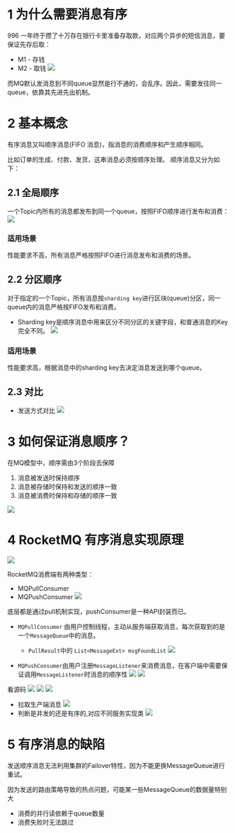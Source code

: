# 1 为什么需要消息有序
996 一年终于攒了十万存在银行卡里准备存取款，对应两个异步的短信消息，要保证先存后取：
- M1 - 存钱
- M2 - 取钱
![](https://img-blog.csdnimg.cn/20191110204432867.png?x-oss-process=image/watermark,type_ZmFuZ3poZW5naGVpdGk,shadow_10,text_aHR0cHM6Ly9qYXZhZWRnZS5ibG9nLmNzZG4ubmV0,size_1,color_FFFFFF,t_70)

而MQ默认发消息到不同queue显然是行不通的，会乱序。因此，需要发往同一queue，依靠其先进先出机制。

# 2 基本概念
有序消息又叫顺序消息(FIFO 消息)，指消息的消费顺序和产生顺序相同。

比如订单的生成、付款、发货，这串消息必须按顺序处理。
顺序消息又分为如下：
## 2.1 全局顺序
一个Topic内所有的消息都发布到同一个queue，按照FIFO顺序进行发布和消费：
![](https://img-blog.csdnimg.cn/20191110205132371.png)

### 适用场景
性能要求不高，所有消息严格按照FIFO进行消息发布和消费的场景。

## 2.2 分区顺序
对于指定的一个Topic，所有消息按`sharding key`进行区块(queue)分区，同一queue内的消息严格按FIFO发布和消费。

- Sharding key是顺序消息中用来区分不同分区的关键字段，和普通消息的Key完全不同。
![](https://img-blog.csdnimg.cn/20191110205442842.png?x-oss-process=image/watermark,type_ZmFuZ3poZW5naGVpdGk,shadow_10,text_aHR0cHM6Ly9qYXZhZWRnZS5ibG9nLmNzZG4ubmV0,size_16,color_FFFFFF,t_70)

### 适用场景
性能要求高，根据消息中的sharding key去决定消息发送到哪个queue。

## 2.3 对比
- 发送方式对比
![](https://img-blog.csdnimg.cn/20191110210418100.png?x-oss-process=image/watermark,type_ZmFuZ3poZW5naGVpdGk,shadow_10,text_aHR0cHM6Ly9qYXZhZWRnZS5ibG9nLmNzZG4ubmV0,size_16,color_FFFFFF,t_70)

# 3 如何保证消息顺序？
在MQ模型中，顺序需由3个阶段去保障
1. 消息被发送时保持顺序
2. 消息被存储时保持和发送的顺序一致
3. 消息被消费时保持和存储的顺序一致

![](https://img-blog.csdnimg.cn/20191110210708395.png?x-oss-process=image/watermark,type_ZmFuZ3poZW5naGVpdGk,shadow_10,text_aHR0cHM6Ly9qYXZhZWRnZS5ibG9nLmNzZG4ubmV0,size_16,color_FFFFFF,t_70)

# 4 RocketMQ 有序消息实现原理
![](https://img-blog.csdnimg.cn/20191110210921254.png?x-oss-process=image/watermark,type_ZmFuZ3poZW5naGVpdGk,shadow_10,text_aHR0cHM6Ly9qYXZhZWRnZS5ibG9nLmNzZG4ubmV0,size_1,color_FFFFFF,t_70)

RocketMQ消费端有两种类型：
- MQPullConsumer
- MQPushConsumer
![](https://img-blog.csdnimg.cn/20201114141638859.png?x-oss-process=image/watermark,type_ZmFuZ3poZW5naGVpdGk,shadow_10,text_aHR0cHM6Ly9ibG9nLmNzZG4ubmV0L3FxXzMzNTg5NTEw,size_1,color_FFFFFF,t_70#pic_center)

底层都是通过pull机制实现，pushConsumer是一种API封装而已。
- `MQPullConsumer` 由用户控制线程，主动从服务端获取消息，每次获取到的是一个`MessageQueue`中的消息。
	- `PullResult`中的 `List<MessageExt> msgFoundList`
![](https://img-blog.csdnimg.cn/20201114142006113.png?x-oss-process=image/watermark,type_ZmFuZ3poZW5naGVpdGk,shadow_10,text_aHR0cHM6Ly9ibG9nLmNzZG4ubmV0L3FxXzMzNTg5NTEw,size_1,color_FFFFFF,t_70#pic_center)

- `MQPushConsumer`由用户注册`MessageListener`来消费消息，在客户端中需要保证调用`MessageListener`时消息的顺序性
![](https://img-blog.csdnimg.cn/20191110212543478.png?x-oss-process=image/watermark,type_ZmFuZ3poZW5naGVpdGk,shadow_10,text_aHR0cHM6Ly9qYXZhZWRnZS5ibG9nLmNzZG4ubmV0,size_1,color_FFFFFF,t_70)
![](https://img-blog.csdnimg.cn/20191110212631690.png?x-oss-process=image/watermark,type_ZmFuZ3poZW5naGVpdGk,shadow_10,text_aHR0cHM6Ly9qYXZhZWRnZS5ibG9nLmNzZG4ubmV0,size_16,color_FFFFFF,t_70)

看源码
![](https://img-blog.csdnimg.cn/20191110212737291.png?x-oss-process=image/watermark,type_ZmFuZ3poZW5naGVpdGk,shadow_10,text_aHR0cHM6Ly9qYXZhZWRnZS5ibG9nLmNzZG4ubmV0,size_1,color_FFFFFF,t_70)
![](https://img-blog.csdnimg.cn/20191110212759611.png?x-oss-process=image/watermark,type_ZmFuZ3poZW5naGVpdGk,shadow_10,text_aHR0cHM6Ly9qYXZhZWRnZS5ibG9nLmNzZG4ubmV0,size_1,color_FFFFFF,t_70)
![](https://img-blog.csdnimg.cn/20191110212955469.png)
- 拉取生产端消息
![](https://img-blog.csdnimg.cn/20191110213124288.png?x-oss-process=image/watermark,type_ZmFuZ3poZW5naGVpdGk,shadow_10,text_aHR0cHM6Ly9qYXZhZWRnZS5ibG9nLmNzZG4ubmV0,size_16,color_FFFFFF,t_70)
- 判断是并发的还是有序的,对应不同服务实现类
![](https://img-blog.csdnimg.cn/20191110213603167.png?x-oss-process=image/watermark,type_ZmFuZ3poZW5naGVpdGk,shadow_10,text_aHR0cHM6Ly9qYXZhZWRnZS5ibG9nLmNzZG4ubmV0,size_1,color_FFFFFF,t_70)

# 5 有序消息的缺陷
发送顺序消息无法利用集群的Failover特性，因为不能更换MessageQueue进行重试。

因为发送的路由策略导致的热点问题，可能某一些MessageQueue的数据量特别大
- 消费的并行读依赖于queue数量
- 消费失败时无法跳过